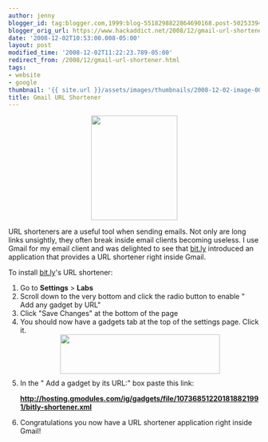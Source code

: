 ```yaml
---
author: jenny
blogger_id: tag:blogger.com,1999:blog-5518298822864690168.post-5025339423261403473
blogger_orig_url: https://www.hackaddict.net/2008/12/gmail-url-shortener.html
date: '2008-12-02T10:53:00.008-05:00'
layout: post
modified_time: '2008-12-02T11:22:23.789-05:00'
redirect_from: /2008/12/gmail-url-shortener.html
tags:
- website
- google
thumbnail: '{{ site.url }}/assets/images/thumbnails/2008-12-02-image-0000.png'
title: Gmail URL Shortener
---
```


<img alt="" border="0" id="BLOGGER_PHOTO_ID_5275223977709884834" src="{{ site.url }}/assets/images/posts/2008-12-02-image-0000.png" style="margin: 0px auto 10px; display: block; text-align: center;  width: 173px; height: 210px;"/>

URL shorteners are a useful tool when sending emails.  Not only are long links unsightly, they often break inside email clients becoming useless.  I use Gmail for my email client and was delighted to see that <a href="http://www.bit.ly/">bit.ly</a> introduced an application that provides a URL shortener right inside Gmail.



To install <a href="http://www.bit.ly/">bit.ly</a>'s URL shortener:



<ol> 
<li>Go to <b>Settings</b> &gt; <b>Labs</b> </li>
 
<li>Scroll down to the very bottom and click the radio button to enable " Add any gadget by URL"  </li>
 
<li> Click "Save Changes" at the bottom of the page

  </li>
 
<li> You should now have a gadgets tab at the top of the settings page.  Click it. <img alt="" border="0" id="BLOGGER_PHOTO_ID_5275223591791369314" src="{{ site.url }}/assets/images/posts/2008-12-02-image-0001.png" style="margin: 0px auto 10px; display: block; text-align: center;  width: 320px; height: 79px;"/> </li>
 
<li> In the  "   Add a gadget by its URL:" box  paste this link: 

 <b>http://hosting.gmodules.com/ig/gadgets/file/107368512201818821991/bitly-shortener.xml</b> 

 </li>
 
<li> Congratulations you now have a URL shortener application right inside Gmail!

  </li>
</ol>